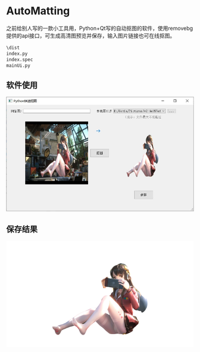 # AutoMatting
之前给别人写的一款小工具用，Python+Qt写的自动抠图的软件，使用removebg提供的api接口，可生成高清图预览并保存，输入图片链接也可在线抠图。

```
\dist
index.py
index.spec
mainUi.py
```





## 软件使用



![](./img/oriImage.jpg)



## 保存结果

![](./img/result.png)

